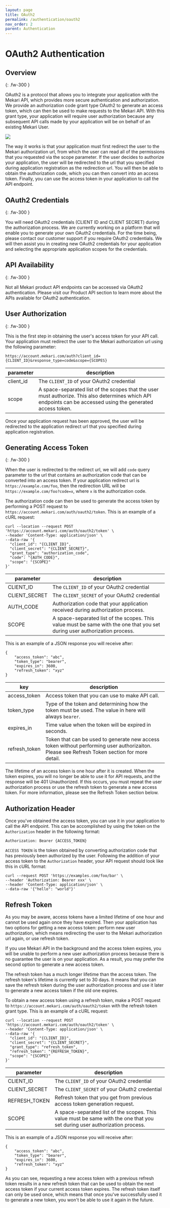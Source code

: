 ```yaml
---
layout: page
title: OAuth2
permalink: /authentication/oauth2
nav_order: 2
parent: Authentication
---
```


# OAuth2 Authentication

## Overview
{: .fw-300 }

OAuth2 is a protocol that allows you to integrate your application with the Mekari API, which provides more secure authentication and authorization. We provide an authorization code grant type OAuth2 to generate an access token, which can then be used to make requests to the Mekari API. With this grant type, your application will require user authorization because any subsequent API calls made by your application will be on behalf of an existing Mekari User. 

![](/docs/kb/assets/images/oauth2-flow.png)

The way it works is that your application must first redirect the user to the Mekari authorization url, from which the user can read all of the permissions that you requested via the scope parameter. If the user decides to authorize your application, the user will be redirected to the url that you specified during application registration as the redirection url. You will then be able to obtain the authorization code, which you can then convert into an access token. Finally, you can use the access token in your application to call the API endpoint. 

## OAuth2 Credentials
{: .fw-300 }

You will need OAuth2 credentials (CLIENT ID and CLIENT SECRET) during the authorization process. We are currently working on a platform that will enable you to generate your own OAuth2 credentials. For the time being, please contact our customer support if you require OAuth2 credentials. We will then assist you in creating new OAuth2 credentials for your application and selecting the appropriate application scopes for the credentials. 

## API Availability
{: .fw-300 }

Not all Mekari product API endpoints can be accessed via OAuth2 authentication. Please visit our Product API section to learn more about the APIs available for OAuth2 authentication.

## User Authorization
{: .fw-300 }

This is the first step in obtaining the user's access token for your API call. Your application must redirect the user to the Mekari authorization url using the following parameter: 

```
https://account.mekari.com/auth?client_id={CLIENT_ID}&response_type=code&scope={SCOPES}
```

| parameter | description |
|--|--|
| client_id | The `CLIENT_ID` of your OAuth2 credential |
| scope | A space-separated list of the scopes that the user must authorize. This also determines which API endpoints can be accessed using the generated access token. |

Once your application request has been approved, the user will be redirected to the application redirect url that you specified during application registration.

## Generating Access Token
{: .fw-300 }

When the user is redirected to the redirect url, we will add `code` query parameter to the url that contains an authorization code that can be converted into an access token. If your application redirect url is `https://example.com/foo`, then the redirection URL will be `https://example.com/foo?code=x`, where `x` is the authorization code.

The authorization code can then be used to generate the access token by performing a POST request to `https://account.mekari.com/auth/oauth2/token`. This is an example of a cURL request: 

```
curl --location --request POST 'https://account.mekari.com/auth/oauth2/token' \
--header 'Content-Type: application/json' \
--data-raw '{
  "client_id": "{CLIENT_ID}",
  "client_secret": "{CLIENT_SECRET}",
  "grant_type": "authorization_code",
  "code": "{AUTH_CODE}",
  "scope": "{SCOPE}"
}'
```

| parameter | description |
|--|--|
| CLIENT_ID | The `CLIENT_ID` of your OAuth2 credential |
| CLIENT_SECRET | The `CLIENT_SECRET` of your OAuth2 credential |
| AUTH_CODE | Authorization code that your application received during authorization process. |
| SCOPE | A space-separated list of the scopes. This value must be same with the one that you set during user authorization process. |

This is an example of a JSON response you will receive after:

```
{
    "access_token": "abc",
    "token_type": "bearer",
    "expires_in": 3600,
    "refresh_token": "xyz"
}
```

| key | description |
|--|--|
| access_token | Access token that you can use to make API call. |
| token_type | Type of the token and determining how the token must be used. The value in here will always `bearer`. |
| expires_in | Time value when the token will be expired in seconds. |
| refresh_token | Token that can be used to generate new access token without performing user authorizaiton. Please see Refresh Token section for more detail. |

The lifetime of an access token is one hour after it is created. When the token expires, you will no longer be able to use it for API requests, and the response will be 401 Unauthorized. If this occurs, you must repeat the user authorization process or use the refresh token to generate a new access token. For more information, please see the Refresh Token section below.

## Authorization Header

Once you've obtained the access token, you can use it in your application to call the API endpoint. This can be accomplished by using the token on the `Authorization` header in the following format:

```
Authorization: Bearer {ACCESS_TOKEN}
```

`ACCESS TOKEN` is the token obtained by converting authorization code that has previously been authorized by the user. Following the addition of your access token to the `Authorization` header, your API request should look like this in cURL format: 

```
curl --request POST 'https://examples.com/foo/bar' \
--header 'Authorization: Bearer xxx' \
--header 'Content-Type: application/json' \
--data-raw '{"hello": "world"}'
```

## Refresh Token

As you may be aware, access tokens have a limited lifetime of one hour and cannot be used again once they have expired. Then your application has two options for getting a new access token: perform new user authorization, which means redirecting the user to the Mekari authorization url again, or use refresh token.

If you use Mekari API in the background and the access token expires, you will be unable to perform a new user authorization process because there is no guarantee the user is on your application. As a result, you may prefer the second option to generate a new access token. 

The refresh token has a much longer lifetime than the access token. The refresh token's lifetime is currently set to 30 days. It means that you can save the refresh token during the user authorization process and use it later to generate a new access token if the old one expires.

To obtain a new access token using a refresh token, make a POST request to `https://account.mekari.com/auth/oauth2/token` with the refresh token grant type. This is an example of a cURL request: 

```
curl --location --request POST 'https://account.mekari.com/auth/oauth2/token' \
--header 'Content-Type: application/json' \
--data-raw '{
  "client_id": "{CLIENT_ID}",
  "client_secret": "{CLIENT_SECRET}",
  "grant_type": "refresh_token",
  "refresh_token": "{REFRESH_TOKEN}",
  "scope": "{SCOPE}"
}'
```

| parameter | description |
|--|--|
| CLIENT_ID | The `CLIENT_ID` of your OAuth2 credential |
| CLIENT_SECRET | The `CLIENT_SECRET` of your OAuth2 credential |
| REFRESH_TOKEN | Refresh token that you get from previous access token generation request. |
| SCOPE | A space-separated list of the scopes. This value must be same with the one that you set during user authorization process. |

This is an example of a JSON response you will receive after: 

```
{
    "access_token": "abc",
    "token_type": "bearer",
    "expires_in": 3600,
    "refresh_token": "xyz"
}
```

As you can see, requesting a new access token with a previous refresh token results in a new refresh token that can be used to obtain the next access token if your current access token expires. The refresh token itself can only be used once, which means that once you've successfully used it to generate a new token, you won't be able to use it again in the future. 
